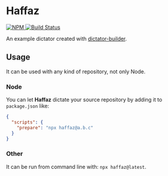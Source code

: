# Haffaz

[![NPM](https://img.shields.io/npm/v/haffaz.svg?style=flat-square) ](https://www.npmjs.com/package/haffaz)
[![Build Status](https://travis-ci.org/tomasbjerre/haffaz.svg?branch=master)](https://travis-ci.org/tomasbjerre/haffaz)

An example dictator created with [dictator-builder](https://github.com/tomasbjerre/dictator-builder).

## Usage

It can be used with any kind of repository, not only Node.

### Node

You can let **Haffaz** dictate your source repository by adding it to `package.json` like:

```json
{
  "scripts": {
    "prepare": "npx haffaz@a.b.c"
  }
}
```

### Other

It can be run from command line with: `npx haffaz@latest`.
